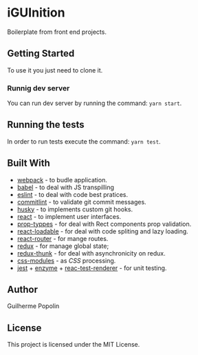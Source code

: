 # iGUInition

Boilerplate from front end projects.

## Getting Started

To use it you just need to clone it.

### Runnig dev server

You can run dev server by running the command: `yarn start`.

## Running the tests

In order to run tests execute the command: `yarn test`.

## Built With

 * [webpack](https://webpack.js.org) - to budle application.
 * [babel](https://babeljs.io/) - to deal with JS transpilling
 * [eslint](https://eslint.org/) - to deal with code best pratices.
 * [commitlint](https://github.com/marionebl/commitlint) - to validate git commit messages.
 * [husky](https://github.com/typicode/husky) - to implements custom git hooks.
 * [react](https://reactjs.org/) - to implement user interfaces.
 * [prop-typpes](https://www.npmjs.com/package/prop-types) - for deal with Rect components prop
 validation.
 * [react-loadable](https://github.com/jamiebuilds/react-loadable) - for deal with code spliting and
 lazy loading.
 * [react-router](https://github.com/ReactTraining/react-router) - for mange routes.
 * [redux](https://redux.js.org/) - for manage global state;
 * [redux-thunk](https://github.com/reduxjs/redux-thunk) - for deal with asynchronicity on redux.
 * [css-modules](https://github.com/css-modules/css-modules) - as _CSS_ processing.
 * [jest](https://jestjs.io) + [enzyme](https://github.com/airbnb/enzyme) +
 [reac-test-renderer](https://www.npmjs.com/package/react-test-renderer) - for unit testing.

## Author

Guilherme Popolin

## License

This project is licensed under the MIT License.
